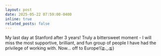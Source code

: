```yaml
---
layout: post
date: 2025-05-22 07:59:00-0400
inline: true
related_posts: false
---
```


My last day at Stanford after 3 years! Truly a bittersweet moment - I will miss the most supportive, brilliant, and fun group of people I have had the privilege of working with. 
Now... off to Europe!(≧◡≦) 
